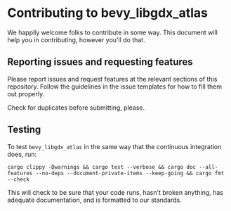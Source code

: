 # Contributing to bevy_libgdx_atlas

We happily welcome folks to contribute in some way. This document will help you in contributing, however you'll do that.

## Reporting issues and requesting features

Please report issues and request features at the relevant sections of this repository. Follow the guidelines in the issue templates for how to fill them out properly.

Check for duplicates before submitting, please.

## Testing

To test `bevy_libgdx_atlas` in the same way that the continuous integration does, run:

`cargo clippy -Dwarnings && cargo test --verbose && cargo doc --all-features --no-deps --document-private-items --keep-going && cargo fmt --check` 

This will check to be sure that your code runs, hasn't broken anything, has adequate documentation, and is formatted to our standards.
